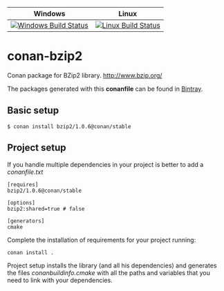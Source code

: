 | Windows | Linux |
|:------:|:------:|
| [![Windows Build Status](https://ci.appveyor.com/api/projects/status/github/conanos/bz2?svg=true)](https://ci.appveyor.com/project/Mingyiz/bz2) |[![Linux Build Status](https://api.travis-ci.org/conanos/bz2.svg)](https://travis-ci.org/conanos/bz2)|
# conan-bzip2

Conan package for BZip2 library. http://www.bzip.org/

The packages generated with this **conanfile** can be found in [Bintray](https://bintray.com/conan-community/conan/bzip2%3Aconan).

## Basic setup

    $ conan install bzip2/1.0.6@conan/stable

## Project setup

If you handle multiple dependencies in your project is better to add a *conanfile.txt*

    [requires]
    bzip2/1.0.6@conan/stable

    [options]
    bzip2:shared=true # false

    [generators]
    cmake

Complete the installation of requirements for your project running:</small></span>

    conan install . 

Project setup installs the library (and all his dependencies) and generates the files *conanbuildinfo.cmake* with all the 
paths and variables that you need to link with your dependencies.
